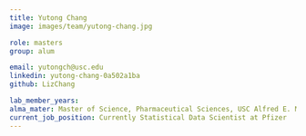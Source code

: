 ```yaml
---
title: Yutong Chang
image: images/team/yutong-chang.jpg

role: masters
group: alum

email: yutongch@usc.edu
linkedin: yutong-chang-0a502a1ba
github: LizChang

lab_member_years:
alma_mater: Master of Science, Pharmaceutical Sciences, USC Alfred E. Mann School of Pharmacy and Pharmaceutical Sciences
current_job_position: Currently Statistical Data Scientist at Pfizer
---
```


